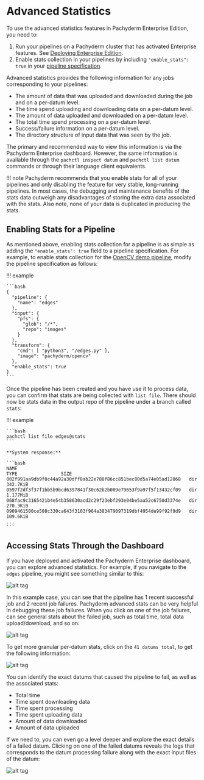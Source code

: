 # Advanced Statistics

To use the advanced statistics features in Pachyderm Enterprise Edition, you
need to:

1. Run your pipelines on a Pachyderm cluster that has activated Enterprise
   features. See [Deploying Enterprise Edition](deployment.md).
2. Enable stats collection in your pipelines by including `"enable_stats": true`
   in your
   [pipeline specification](https://docs.pachyderm.com/latest/reference/pipeline_spec/#enable-stats-optional).

Advanced statistics provides the following information for any jobs
corresponding to your pipelines:

-   The amount of data that was uploaded and downloaded during the job and on a
    per-datum level.
-   The time spend uploading and downloading data on a per-datum level.
-   The amount of data uploaded and downloaded on a per-datum level.
-   The total time spend processing on a per-datum level.
-   Success/failure information on a per-datum level.
-   The directory structure of input data that was seen by the job.

The primary and recommended way to view this information is via the Pachyderm
Enterprise dashboard. However, the same information is available through the
`pachctl inspect datum` and `pachctl list datum` commands or through their
language client equivalents.

!!! note Pachyderm recommends that you enable stats for all of your pipelines
and only disabling the feature for very stable, long-running pipelines. In most
cases, the debugging and maintenance benefits of the stats data outweigh any
disadvantages of storing the extra data associated with the stats. Also note,
none of your data is duplicated in producing the stats.

## Enabling Stats for a Pipeline

As mentioned above, enabling stats collection for a pipeline is as simple as
adding the `"enable_stats": true` field to a pipeline specification. For
example, to enable stats collection for the
[OpenCV demo pipeline](../getting_started/beginner_tutorial.md), modify the
pipeline specification as follows:

!!! example

    ```bash
    {
      "pipeline": {
        "name": "edges"
      },
      "input": {
        "pfs": {
          "glob": "/*",
          "repo": "images"
        }
      },
      "transform": {
        "cmd": [ "python3", "/edges.py" ],
        "image": "pachyderm/opencv"
      },
      "enable_stats": true
    }
    ```

Once the pipeline has been created and you have use it to process data, you can
confirm that stats are being collected with `list file`. There should now be
stats data in the output repo of the pipeline under a branch called `stats`:

!!! example

    ```bash
    pachctl list file edges@stats
    ```

    **System response:**

    ```bash
    NAME                                                               TYPE                SIZE
    002f991aa9db9f0c44a92a30dff8ab22e788f86cc851bec80d5a74e05ad12868   dir                 342.7KiB
    0597f2df3f37f1bb5b9bcd6397841f30c62b2b009e79653f9a97f5f13432cf09   dir                 1.177MiB
    068fac9c3165421b4e54b358630acd2c29f23ebf293e04be5aa52c6750d3374e   dir                 270.3KiB
    0909461500ce508c330ca643f3103f964a383479097319dbf4954de99f92f9d9   dir                 109.6KiB
    ...
    ```

## Accessing Stats Through the Dashboard

If you have deployed and activated the Pachyderm Enterprise dashboard, you can
explore advanced statistics. For example, if you navigate to the `edges`
pipeline, you might see something similar to this:

![alt tag](../assets/images/stats1.png)

In this example case, you can see that the pipeline has 1 recent successful job
and 2 recent job failures. Pachyderm advanced stats can be very helpful in
debugging these job failures. When you click on one of the job failures, can see
general stats about the failed job, such as total time, total data
upload/download, and so on:

![alt tag](../assets/images/stats2.png)

To get more granular per-datum stats, click on the `41 datums total`, to get the
following information:

![alt tag](../assets/images/stats3.png)

You can identify the exact datums that caused the pipeline to fail, as well as
the associated stats:

-   Total time
-   Time spent downloading data
-   Time spent processing
-   Time spent uploading data
-   Amount of data downloaded
-   Amount of data uploaded

If we need to, you can even go a level deeper and explore the exact details of a
failed datum. Clicking on one of the failed datums reveals the logs that
corresponds to the datum processing failure along with the exact input files of
the datum:

![alt tag](../assets/images/stats4.png)
